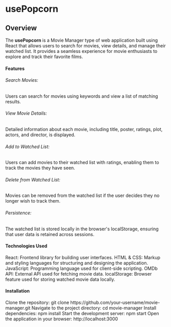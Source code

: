 # usePopcorn

<h2>Overview</h2>
The <B> usePopcorn </B>  is a Movie Manager type of web application built using React that allows users to search for movies, view details, and manage their watched list. It provides a seamless experience for movie enthusiasts to explore and track their favorite films.

<h4>Features</h4>
<h6>Search Movies:</h6> Users can search for movies using keywords and view a list of matching results.
<h6>View Movie Details:</h6> Detailed information about each movie, including title, poster, ratings, plot, actors, and director, is displayed.
<h6>Add to Watched List:</h6> Users can add movies to their watched list with ratings, enabling them to track the movies they have seen.
<h6>Delete from Watched List:</h6> Movies can be removed from the watched list if the user decides they no longer wish to track them.
<h6>Persistence:</h6> The watched list is stored locally in the browser's localStorage, ensuring that user data is retained across sessions.

<h4>Technologies Used</h4>
React: Frontend library for building user interfaces.
HTML & CSS: Markup and styling languages for structuring and designing the application.
JavaScript: Programming language used for client-side scripting.
OMDb API: External API used for fetching movie data.
localStorage: Browser feature used for storing watched movie data locally.

<h4>Installation</h4>
Clone the repository: git clone https://github.com/your-username/movie-manager.git
Navigate to the project directory: cd movie-manager
Install dependencies: npm install
Start the development server: npm start
Open the application in your browser: http://localhost:3000
